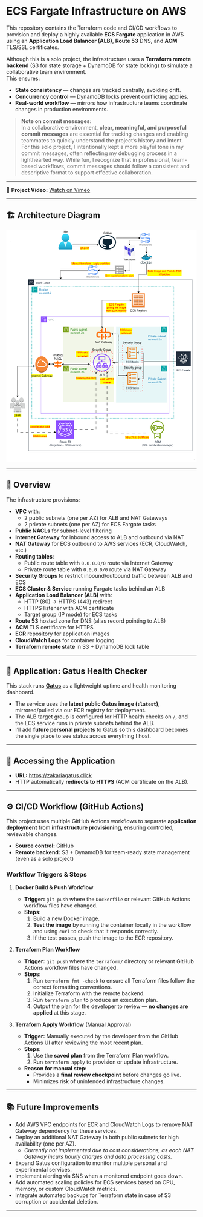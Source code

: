 # ECS Fargate Infrastructure on AWS

This repository contains the Terraform code and CI/CD workflows to provision and deploy a highly available **ECS Fargate** application in AWS using an **Application Load Balancer (ALB)**, **Route 53** DNS, and **ACM** TLS/SSL certificates.

Although this is a solo project, the infrastructure uses a **Terraform remote backend** (S3 for state storage + DynamoDB for state locking) to simulate a collaborative team environment.  
This ensures:
- **State consistency** — changes are tracked centrally, avoiding drift.
- **Concurrency control** — DynamoDB locks prevent conflicting applies.
- **Real-world workflow** — mirrors how infrastructure teams coordinate changes in production environments.

> **Note on commit messages:**  
> In a collaborative environment, **clear, meaningful, and purposeful commit messages** are essential for tracking changes and enabling teammates to quickly understand the project’s history and intent.  
> For this solo project, I intentionally kept a more playful tone in my commit messages, often reflecting my debugging process in a lighthearted way. While fun, I recognize that in professional, team-based workflows, commit messages should follow a consistent and descriptive format to support effective collaboration.

---

🎥 **Project Video:** 
[Watch on Vimeo](https://vimeo.com/1109119672?share=copy)

---

## 🏗 Architecture Diagram

![Architecture Diagram](./readmefiles/finalinfra.png)

---

## 📜 Overview

The infrastructure provisions:

- **VPC** with:
  - 2 public subnets (one per AZ) for ALB and NAT Gateways
  - 2 private subnets (one per AZ) for ECS Fargate tasks
- **Public NACLs** for subnet-level filtering
- **Internet Gateway** for inbound access to ALB and outbound via NAT
- **NAT Gateway** for ECS outbound to AWS services (ECR, CloudWatch, etc.)
- **Routing tables**:
  - Public route table with `0.0.0.0/0` route via Internet Gateway
  - Private route table with `0.0.0.0/0` route via NAT Gateway
- **Security Groups** to restrict inbound/outbound traffic between ALB and ECS
- **ECS Cluster & Service** running Fargate tasks behind an ALB
- **Application Load Balancer (ALB)** with:
  - HTTP (80) → HTTPS (443) redirect
  - HTTPS listener with ACM certificate
  - Target group (IP mode) for ECS tasks
- **Route 53** hosted zone for DNS (alias record pointing to ALB)
- **ACM** TLS certificate for HTTPS
- **ECR** repository for application images
- **CloudWatch Logs** for container logging
- **Terraform remote state** in S3 + DynamoDB lock table

---

## 🧩 Application: Gatus Health Checker

This stack runs **[Gatus](https://github.com/TwiN/gatus)** as a lightweight uptime and health monitoring dashboard.  
- The service uses the **latest public Gatus image (`:latest`)**, mirrored/pulled via our ECR registry for deployment.  
- The ALB target group is configured for HTTP health checks on `/`, and the ECS service runs in private subnets behind the ALB.  
- I’ll add **future personal projects** to Gatus so this dashboard becomes the single place to see status across everything I host.

---

## 🔗 Accessing the Application

- **URL:** https://zakariagatus.click  
- HTTP automatically **redirects to HTTPS** (ACM certificate on the ALB).  

---

## ⚙️ CI/CD Workflow (GitHub Actions) 

This project uses multiple GitHub Actions workflows to separate **application deployment** from **infrastructure provisioning**, ensuring controlled, reviewable changes.

- **Source control:** GitHub  
- **Remote backend:** S3 + DynamoDB for team-ready state management (even as a solo project)  

### Workflow Triggers & Steps

1. **Docker Build & Push Workflow**  
   - **Trigger:** `git push` where the `Dockerfile` or relevant GitHub Actions workflow files have changed.  
   - **Steps:**  
     1. Build a new Docker image.  
     2. **Test the image** by running the container locally in the workflow and using `curl` to check that it responds correctly.  
     3. If the test passes, push the image to the ECR repository.  

2. **Terraform Plan Workflow**  
   - **Trigger:** `git push` where the `terraform/` directory or relevant GitHub Actions workflow files have changed.  
   - **Steps:**  
     1. Run `terraform fmt -check` to ensure all Terraform files follow the correct formatting conventions.  
     2. Initialize Terraform with the remote backend.  
     3. Run `terraform plan` to produce an execution plan.  
     4. Output the plan for the developer to review — **no changes are applied** at this stage.  

3. **Terraform Apply Workflow** (Manual Approval)  
   - **Trigger:** Manually executed by the developer from the GitHub Actions UI after reviewing the most recent plan.  
   - **Steps:**  
     1. Use the **saved plan** from the Terraform Plan workflow.  
     2. Run `terraform apply` to provision or update infrastructure.  
   - **Reason for manual step:**  
     - Provides a **final review checkpoint** before changes go live.  
     - Minimizes risk of unintended infrastructure changes.  

---

## 📚 Future Improvements

- Add AWS VPC endpoints for ECR and CloudWatch Logs to remove NAT Gateway dependency for these services.  
- Deploy an additional NAT Gateway in both public subnets for high availability (one per AZ).  
  - *Currently not implemented due to cost considerations, as each NAT Gateway incurs hourly charges and data processing costs.*  
- Expand Gatus configuration to monitor multiple personal and experimental services.  
- Implement alerting via SNS when a monitored endpoint goes down.
- Add automated scaling policies for ECS services based on CPU, memory, or custom CloudWatch metrics.  
- Integrate automated backups for Terraform state in case of S3 corruption or accidental deletion.  
---
